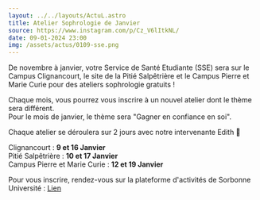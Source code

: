 ```yaml
---
layout: ../../layouts/ActuL.astro
title: Atelier Sophrologie de Janvier
source: https://www.instagram.com/p/Cz_V6lItkNL/
date: 09-01-2024 23:00
img: /assets/actus/0109-sse.png
---
```


De novembre à janvier, votre Service de Santé Etudiante (SSE) sera sur le Campus Clignancourt, le site de la Pitié Salpêtrière et le Campus Pierre et Marie Curie pour des ateliers sophrologie gratuits !

Chaque mois, vous pourrez vous inscrire à un nouvel atelier dont le thème sera différent.  
Pour le mois de janvier, le thème sera "Gagner en confiance en soi".

Chaque atelier se déroulera sur 2 jours avec notre intervenante Edith 💆

Clignancourt : __9 et 16 Janvier__  
Pitié Salpêtrière : __10 et 17 Janvier__  
Campus Pierre et Marie Curie : __12 et 19 Janvier__

Pour vous inscrire, rendez-vous sur la plateforme d'activités de Sorbonne Université : [Lien](https://activites.sorbonne-universite.fr)